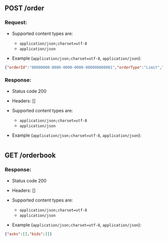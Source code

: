 ## POST /order

### Request:

- Supported content types are:

    - `application/json;charset=utf-8`
    - `application/json`

- Example (`application/json;charset=utf-8`, `application/json`):

```json
{"orderId":"00000000-0000-0000-0000-000000000001","orderType":"Limit","price":100,"quantity":3,"side":"Buy","timestamp":"2025-06-11T18:00:00Z","userId":"00000000-0000-0000-0000-000000000002"}
```

### Response:

- Status code 200
- Headers: []

- Supported content types are:

    - `application/json;charset=utf-8`
    - `application/json`

- Example (`application/json;charset=utf-8`, `application/json`):

```json

```

## GET /orderbook

### Response:

- Status code 200
- Headers: []

- Supported content types are:

    - `application/json;charset=utf-8`
    - `application/json`

- Example (`application/json;charset=utf-8`, `application/json`):

```json
{"asks":[],"bids":[]}
```

